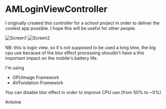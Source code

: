 AMLoginViewController
==================

I originally created this controller for a school project in order to deliver the coolest app possible. I hope this will be useful for other people.


![Screen1](https://github.com/mtonio91/AMLoginViewController/master/screenshot1.png)
![Screen2](https://github.com/mtonio91/AMLoginViewController/master/screenshot2.png)



NB: this is login view, so it's not supposed to be used a long time,  the big cpu use because of the blur effect processing shouldn't have a this important impact on the mobile's battery life.

I'm using 
- GPUImage Framework
- AVFundation Framework


You can disable blur effect in order to improve CPU use (from 50% to ~0%)


Antoine
